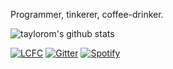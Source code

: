 <!--
**taylortom/taylortom** is a ✨ _special_ ✨ repository because its `README.md` (this file) appears on your GitHub profile.

Here are some ideas to get you started:

- 🔭 I’m currently working on ...
- 🌱 I’m currently learning ...
- 👯 I’m looking to collaborate on ...
- 🤔 I’m looking for help with ...
- 💬 Ask me about ...
- 📫 How to reach me: ...
- 😄 Pronouns: ...
- ⚡ Fun fact: ...
-->

Programmer, tinkerer, coffee-drinker.

![taylorom's github stats](https://github-readme-stats.vercel.app/api?username=taylortom&include_all_commits=true&count_private=true&show_icons=true&line_height=20&title_color=FFFFFF&icon_color=FFFFFF&text_color=FFFFFF&bg_color=0D1117)

[![LCFC](https://img.shields.io/badge/supporter%20of-LCFC-blue)](https://www.lcfc.com/matches/standings)
[![Gitter](https://img.shields.io/gitter/room/taylortom/taylortom?style=flat)](https://gitter.im/taylortom) 
[![Spotify](https://img.shields.io/badge/listen-on%20spotify-brightgreen)](https://open.spotify.com/playlist/7MBOisOHZ8zA0wQBokvzNd)
